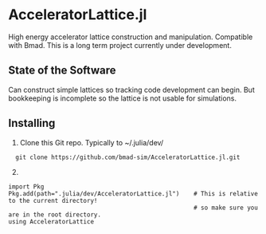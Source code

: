 # AcceleratorLattice.jl
High energy accelerator lattice construction and manipulation.
Compatible with Bmad.
This is a long term project currently under development.

## State of the Software
Can construct simple lattices so tracking code development can begin. 
But bookkeeping is incomplete so the lattice is not usable for simulations.

## Installing
1. Clone this Git repo. Typically to \~/.julia/dev/ 
```
  git clone https://github.com/bmad-sim/AcceleratorLattice.jl.git
```
2.
```
import Pkg
Pkg.add(path=".julia/dev/AcceleratorLattice.jl")    # This is relative to the current directory!
                                                    # so make sure you are in the root directory.
using AcceleratorLattice
``` 
